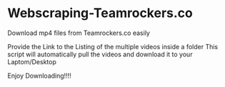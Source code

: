 # Webscraping-Teamrockers.co
Download mp4 files from Teamrockers.co easily

Provide the Link to the Listing of the multiple videos inside a folder
This script will automatically pull the videos and download it to your Laptom/Desktop

Enjoy Downloading!!!!
